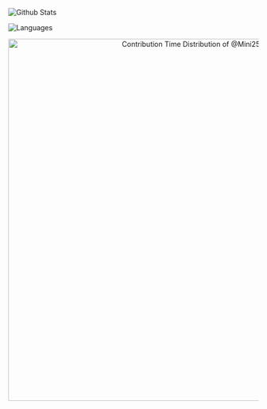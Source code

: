 ![Github Stats](https://github-readme-stats.vercel.app/api?username=Mini256&show_icons=true)

![Languages](https://github-readme-stats.vercel.app/api/top-langs/?layout=compact&username=Mini256&show_icons=true)

<!--
**Mini256/Mini256** is a ✨ _special_ ✨ repository because its `README.md` (this file) appears on your GitHub profile.

Here are some ideas to get you started:

- 🔭 I’m currently working on ...
- 🌱 I’m currently learning ...
- 👯 I’m looking to collaborate on ...
- 🤔 I’m looking for help with ...
- 💬 Ask me about ...
- 📫 How to reach me: ...
- 😄 Pronouns: ...
- ⚡ Fun fact: ...
-->

<a href="https://next.ossinsight.io/widgets/official/analyze-user-contribution-time-distribution?user_id=5086433&period=all_times" target="_blank" style="display: block" align="center">
  <picture>
    <source media="(prefers-color-scheme: dark)" srcset="https://next.ossinsight.io/widgets/official/analyze-user-contribution-time-distribution/thumbnail.png?user_id=5086433&period=all_times&image_size=auto&color_scheme=dark" width="728" height="auto">
    <img alt="Contribution Time Distribution of @Mini256" src="https://next.ossinsight.io/widgets/official/analyze-user-contribution-time-distribution/thumbnail.png?user_id=5086433&period=all_times&image_size=auto&color_scheme=light" width="728" height="auto">
  </picture>
</a>
